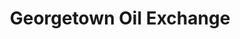 ---
title: "Georgetown Oil Exchange"
url: /georgetown/georgetown-oil-exchange/
shop: Autowerkstatt
---